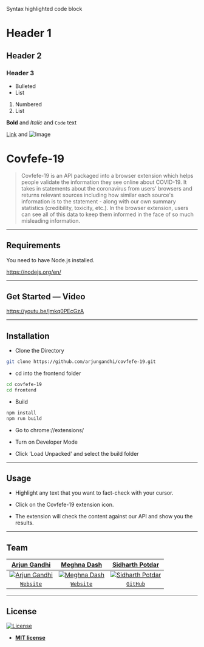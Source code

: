 Syntax highlighted code block

# Header 1
## Header 2
### Header 3

- Bulleted
- List

1. Numbered
2. List

**Bold** and _Italic_ and `Code` text

[Link](url) and ![Image](src)

# Covfefe-19

> Covfefe-19 is an API packaged into a browser extension which helps people validate the information they see online about COVID-19. It takes in statements about the coronavirus from users' browsers and returns relevant sources including how similar each source's information is to the statement - along with our own summary statistics (credibility, toxicity, etc.). In the browser extension, users can see all of this data to keep them informed in the face of so much misleading information.

---
## Requirements
You need to have Node.js installed.

https://nodejs.org/en/

---
## Get Started — Video

https://youtu.be/jmkq0PEcGzA

---
## Installation

- Clone the Directory

```bash
git clone https://github.com/arjungandhi/covfefe-19.git
```
- cd into the frontend folder

```bash
cd covfefe-19
cd frontend
```
- Build

```bash
npm install
npm run build
```
- Go to chrome://extensions/

- Turn on Developer Mode

- Click 'Load Unpacked' and select the build folder

---
## Usage
- Highlight any text that you want to fact-check with your cursor.

- Click on the Covfefe-19 extension icon.

- The extension will check the content against our API and show you the results.

---
## Team

| <a href="https://www.arjungandhi.com" target="_blank">**Arjun Gandhi**</a> | <a href="https://meghnadash.design" target="_blank">**Meghna Dash**</a> | <a href="https://github.com/sidharth-potdar" target="_blank">**Sidharth Potdar**</a> |
| :---: |:---:| :---:|
| [![Arjun Gandhi](https://avatars1.githubusercontent.com/u/33171158?v=3&s=200)](http://www.arjungandhi.com)    | [![Meghna Dash](https://avatars1.githubusercontent.com/u/44626500?v=3&s=200)](http://meghnadash.desigh) | [![Sidharth Potdar](https://avatars1.githubusercontent.com/u/32080078?v=3&s=200)](https://github.com/sidharth-potdar)  |
| <a href="https://www.arjungandhi.com" target="_blank">`Website`</a> | <a href="https://meghnadash.design" target="_blank">`Website`</a> | <a href="https://github.com/sidharth-potdar" target="_blank">`GitHub`</a> |

---

## License

[![License](http://img.shields.io/:license-mit-blue.svg?style=flat-square)](http://badges.mit-license.org)

- **[MIT license](http://opensource.org/licenses/mit-license.php)**
